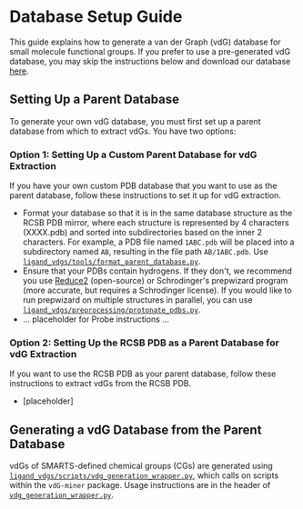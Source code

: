 # Database Setup Guide

This guide explains how to generate a van der Graph (vdG) database for small molecule functional groups. If you prefer to use a pre-generated vdG database, you may skip the instructions below and download our database [here](insert-url-here).

## Setting Up a Parent Database
To generate your own vdG database, you must first set up a parent database from which to extract vdGs. You have two options:

### Option 1: Setting Up a Custom Parent Database for vdG Extraction
If you have your own custom PDB database that you want to use as the parent database, follow these instructions to set it up for vdG extraction.
- Format your database so that it is in the same database structure as the RCSB PDB mirror, where each structure is represented by 4 characters (XXXX.pdb) and sorted into subdirectories based on the inner 2 characters. For example, a PDB file named `1ABC.pdb` will be placed into a subdirectory named `AB`, resulting in the file path `AB/1ABC.pdb`. Use [`ligand_vdgs/tools/format_parent_database.py`](../ligand_vdgs/tools/format_parent_database.py).
- Ensure that your PDBs contain hydrogens. If they don't, we recommend you use [Reduce2](https://github.com/cctbx/cctbx_project/tree/master/mmtbx/reduce) (open-source) or Schrodinger's prepwizard program (more accurate, but requires a Schrodinger license). If you would like to run prepwizard on multiple structures in parallel, you can use [`ligand_vdgs/preprocessing/protonate_pdbs.py`](../ligand_vdgs/preprocessing/protonate_pdbs.py).
- ... placeholder for Probe instructions ...

### Option 2: Setting Up the RCSB PDB as a Parent Database for vdG Extraction
If you want to use the RCSB PDB as your parent database, follow these instructions to extract vdGs from the RCSB PDB.
- [placeholder]

## Generating a vdG Database from the Parent Database

vdGs of SMARTS-defined chemical groups (CGs) are generated using [`ligand_vdgs/scripts/vdg_generation_wrapper.py`](../ligand_vdgs/scripts/vdg_generation_wrapper.py), which calls on scripts within the `vdG-miner` package. Usage instructions are in the header of [`vdg_generation_wrapper.py`](../ligand_vdgs/scripts/vdg_generation_wrapper.py).